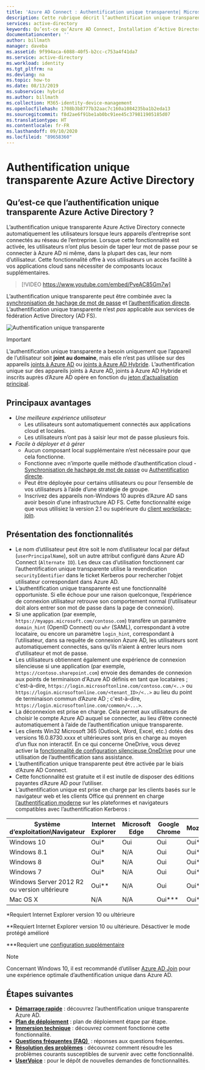 ```yaml
---
title: 'Azure AD Connect : Authentification unique transparente| Microsoft Docs'
description: Cette rubrique décrit l’authentification unique transparente Azure Active Directory (Azure AD) et explique comment cette fonction vous permet de fournir une véritable authentification unique aux utilisateurs du réseau d’entreprise.
services: active-directory
keywords: Qu’est-ce qu’Azure AD Connect, Installation d’Active Directory, Composants requis pour Azure AD, SSO, Authentification unique
documentationcenter: ''
author: billmath
manager: daveba
ms.assetid: 9f994aca-6088-40f5-b2cc-c753a4f41da7
ms.service: active-directory
ms.workload: identity
ms.tgt_pltfrm: na
ms.devlang: na
ms.topic: how-to
ms.date: 08/13/2019
ms.subservice: hybrid
ms.author: billmath
ms.collection: M365-identity-device-management
ms.openlocfilehash: 1708b3b8777b32aac7c160a1084235ba1b2eda13
ms.sourcegitcommit: f8d2ae6f91be1ab0bc91ee45c379811905185d07
ms.translationtype: HT
ms.contentlocale: fr-FR
ms.lasthandoff: 09/10/2020
ms.locfileid: "89658360"
---
```

# <a name="azure-active-directory-seamless-single-sign-on"></a>Authentification unique transparente Azure Active Directory

## <a name="what-is-azure-active-directory-seamless-single-sign-on"></a>Qu’est-ce que l’authentification unique transparente Azure Active Directory ?

L’authentification unique transparente Azure Active Directory connecte automatiquement les utilisateurs lorsque leurs appareils d’entreprise sont connectés au réseau de l’entreprise. Lorsque cette fonctionnalité est activée, les utilisateurs n’ont plus besoin de taper leur mot de passe pour se connecter à Azure AD ni même, dans la plupart des cas, leur nom d’utilisateur. Cette fonctionnalité offre à vos utilisateurs un accès facilité à vos applications cloud sans nécessiter de composants locaux supplémentaires.

>[!VIDEO https://www.youtube.com/embed/PyeAC85Gm7w]

L’authentification unique transparente peut être combinée avec la [synchronisation de hachage de mot de passe](how-to-connect-password-hash-synchronization.md) et [l’authentification directe](how-to-connect-pta.md). L’authentification unique transparente n’est _pas_ applicable aux services de fédération Active Directory (AD FS).

![Authentification unique transparente](./media/how-to-connect-sso/sso1.png)

>[!IMPORTANT]
>L’authentification unique transparente a besoin uniquement que l’appareil de l’utilisateur soit **joint au domaine**, mais elle n’est pas utilisée sur des appareils [joints à Azure AD](../devices/concept-azure-ad-join.md) ou [joints à Azure AD Hybride](../devices/concept-azure-ad-join-hybrid.md). L’authentification unique sur des appareils joints à Azure AD, joints à Azure AD Hybride et inscrits auprès d’Azure AD opère en fonction du [jeton d’actualisation principal](../devices/concept-primary-refresh-token.md).

## <a name="key-benefits"></a>Principaux avantages

- *Une meilleure expérience utilisateur*
  - Les utilisateurs sont automatiquement connectés aux applications cloud et locales.
  - Les utilisateurs n’ont pas à saisir leur mot de passe plusieurs fois.
- *Facile à déployer et à gérer*
  - Aucun composant local supplémentaire n’est nécessaire pour que cela fonctionne.
  - Fonctionne avec n’importe quelle méthode d’authentification cloud - [Synchronisation de hachage de mot de passe](how-to-connect-password-hash-synchronization.md) ou [Authentification directe](how-to-connect-pta.md).
  - Peut être déployée pour certains utilisateurs ou pour l’ensemble de vos utilisateurs à l’aide d’une stratégie de groupe.
  - Inscrivez des appareils non-Windows 10 auprès d’Azure AD sans avoir besoin d’une infrastructure AD FS. Cette fonctionnalité exige que vous utilisiez la version 2.1 ou supérieure du [client workplace-join](https://www.microsoft.com/download/details.aspx?id=53554).

## <a name="feature-highlights"></a>Présentation des fonctionnalités

- Le nom d’utilisateur peut être soit le nom d’utilisateur local par défaut (`userPrincipalName`), soit un autre attribut configuré dans Azure AD Connect (`Alternate ID`). Les deux cas d’utilisation fonctionnent car l’authentification unique transparente utilise la revendication `securityIdentifier` dans le ticket Kerberos pour rechercher l’objet utilisateur correspondant dans Azure AD.
- L’authentification unique transparente est une fonctionnalité opportuniste. Si elle échoue pour une raison quelconque, l’expérience de connexion utilisateur retrouve son comportement normal (l’utilisateur doit alors entrer son mot de passe dans la page de connexion).
- Si une application (par exemple, `https://myapps.microsoft.com/contoso.com`) transfère un paramètre `domain_hint` (OpenID Connect) ou `whr` (SAML), correspondant à votre locataire, ou encore un paramètre `login_hint`, correspondant à l’utilisateur, dans sa requête de connexion Azure AD, les utilisateurs sont automatiquement connectés, sans qu’ils n’aient à entrer leurs nom d’utilisateur et mot de passe.
- Les utilisateurs obtiennent également une expérience de connexion silencieuse si une application (par exemple, `https://contoso.sharepoint.com`) envoie des demandes de connexion aux points de terminaison d'Azure AD définis en tant que locataires ; c'est-à-dire, `https://login.microsoftonline.com/contoso.com/<..>` ou `https://login.microsoftonline.com/<tenant_ID>/<..>` au lieu du point de terminaison commun d’Azure AD ; c'est-à-dire, `https://login.microsoftonline.com/common/<...>`.
- La déconnexion est prise en charge. Cela permet aux utilisateurs de choisir le compte Azure AD auquel se connecter, au lieu d’être connecté automatiquement à l’aide de l’authentification unique transparente.
- Les clients Win32 Microsoft 365 (Outlook, Word, Excel, etc.) dotés des versions 16.0.8730.xxxx et ultérieures sont pris en charge au moyen d’un flux non interactif. En ce qui concerne OneDrive, vous devez activer la [fonctionnalité de configuration silencieuse OneDrive](https://techcommunity.microsoft.com/t5/Microsoft-OneDrive-Blog/Previews-for-Silent-Sync-Account-Configuration-and-Bandwidth/ba-p/120894) pour une utilisation de l’authentification sans assistance.
- L’authentification unique transparente peut être activée par le biais d’Azure AD Connect.
- Cette fonctionnalité est gratuite et il est inutile de disposer des éditions payantes d’Azure AD pour l’utiliser.
- L’authentification unique est prise en charge par les clients basés sur le navigateur web et les clients Office qui prennent en charge [l’authentification moderne](/office365/enterprise/modern-auth-for-office-2013-and-2016) sur les plateformes et navigateurs compatibles avec l’authentification Kerberos :

| Système d’exploitation\Navigateur |Internet Explorer|Microsoft Edge|Google Chrome|Mozilla Firefox|Safari|
| --- | --- |--- | --- | --- | -- 
|Windows 10|Oui\*|Oui|Oui|Oui\*\*\*|N/A
|Windows 8.1|Oui\*|N/A|Oui|Oui\*\*\*|N/A
|Windows 8|Oui\*|N/A|Oui|Oui\*\*\*|N/A
|Windows 7|Oui\*|N/A|Oui|Oui\*\*\*|N/A
|Windows Server 2012 R2 ou version ultérieure|Oui\*\*|N/A|Oui|Oui\*\*\*|N/A
|Mac OS X|N/A|N/A|Oui\*\*\*|Oui\*\*\*|Oui\*\*\*


\*Requiert Internet Explorer version 10 ou ultérieure

\*\*Requiert Internet Explorer version 10 ou ultérieure. Désactiver le mode protégé amélioré

\*\*\*Requiert une [configuration supplémentaire](how-to-connect-sso-quick-start.md#browser-considerations)

>[!NOTE]
>Concernant Windows 10, il est recommandé d’utiliser [Azure AD Join](../devices/concept-azure-ad-join.md) pour une expérience optimale d’authentification unique dans Azure AD.

## <a name="next-steps"></a>Étapes suivantes

- [**Démarrage rapide**](how-to-connect-sso-quick-start.md) : découvrez l’authentification unique transparente Azure AD.
- [**Plan de déploiement**](https://aka.ms/deploymentplans/sso) : plan de déploiement étape par étape.
- [**Immersion technique**](how-to-connect-sso-how-it-works.md) : découvrez comment fonctionne cette fonctionnalité.
- [**Questions fréquentes (FAQ)** ](how-to-connect-sso-faq.md) : réponses aux questions fréquentes.
- [**Résolution des problèmes**](tshoot-connect-sso.md) : découvrez comment résoudre les problèmes courants susceptibles de survenir avec cette fonctionnalité.
- [**UserVoice**](https://feedback.azure.com/forums/169401-azure-active-directory/category/160611-directory-synchronization-aad-connect) : pour le dépôt de nouvelles demandes de fonctionnalités.